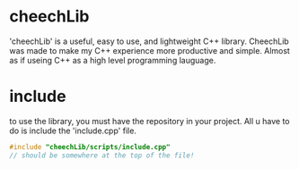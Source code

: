 # cheechLib
'cheechLib' is a useful, easy to use, and lightweight C++ library. CheechLib was made to make my C++ experience more productive and simple. Almost as if useing C++ as a high level programming lauguage.

# include
to use the library, you must have the repository in your project. All u have to do is include the 'include.cpp' file.
```cpp
#include "cheechLib/scripts/include.cpp"
// should be somewhere at the top of the file!
```